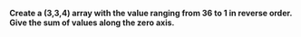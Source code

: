 **Create a (3,3,4) array with the value ranging from 36 to 1 in reverse order. Give the sum of values along the zero axis.**